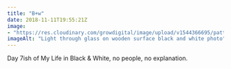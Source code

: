 ```yaml
---
title: "B+w"
date: 2018-11-11T19:55:21Z
image: 
- "https://res.cloudinary.com/growdigital/image/upload/v1544366695/pattern-PxMPSmG3.jpg"
imageAlt: "Light through glass on wooden surface black and white photo"
---
```


Day 7ish of My Life in Black & White, no people, no explanation.
